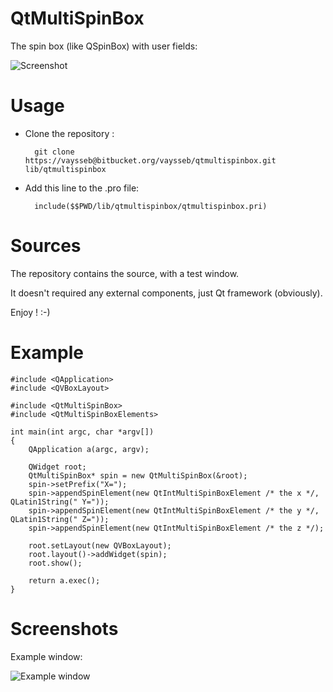 QtMultiSpinBox
=================

The spin box (like QSpinBox) with user fields:

![Screenshot](https://bitbucket.org/vaysseb/qtmultispinbox/src/master/screenshot.png)

Usage
=====
- Clone the repository :

        git clone https://vaysseb@bitbucket.org/vaysseb/qtmultispinbox.git lib/qtmultispinbox
    
- Add this line to the .pro file: 

        include($$PWD/lib/qtmultispinbox/qtmultispinbox.pri)

Sources
=====

The repository contains the source, with a test window.

It doesn't required any external components, just Qt framework (obviously).

Enjoy ! :-)


Example
=======
    #include <QApplication>
    #include <QVBoxLayout>

    #include <QtMultiSpinBox>
    #include <QtMultiSpinBoxElements>
    
    int main(int argc, char *argv[])
    {
        QApplication a(argc, argv);
    
        QWidget root;
        QtMultiSpinBox* spin = new QtMultiSpinBox(&root);
        spin->setPrefix("X=");
        spin->appendSpinElement(new QtIntMultiSpinBoxElement /* the x */, QLatin1String(" Y="));
        spin->appendSpinElement(new QtIntMultiSpinBoxElement /* the y */, QLatin1String(" Z="));
        spin->appendSpinElement(new QtIntMultiSpinBoxElement /* the z */);
    
        root.setLayout(new QVBoxLayout);
        root.layout()->addWidget(spin);
        root.show();
    
        return a.exec();
    }


Screenshots
=====

Example window:

![Example window](https://bitbucket.org/vaysseb/qtmultispinbox/src/master/example_window.png)
